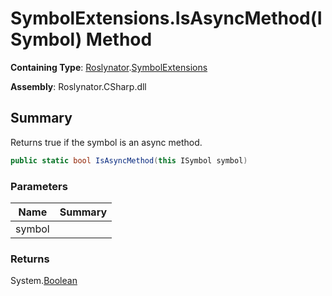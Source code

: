 # SymbolExtensions\.IsAsyncMethod\(ISymbol\) Method

**Containing Type**: [Roslynator](../../README.md)\.[SymbolExtensions](../README.md)

**Assembly**: Roslynator\.CSharp\.dll

## Summary

Returns true if the symbol is an async method\.

```csharp
public static bool IsAsyncMethod(this ISymbol symbol)
```

### Parameters

| Name | Summary |
| ---- | ------- |
| symbol | |

### Returns

System\.[Boolean](https://docs.microsoft.com/en-us/dotnet/api/system.boolean)

